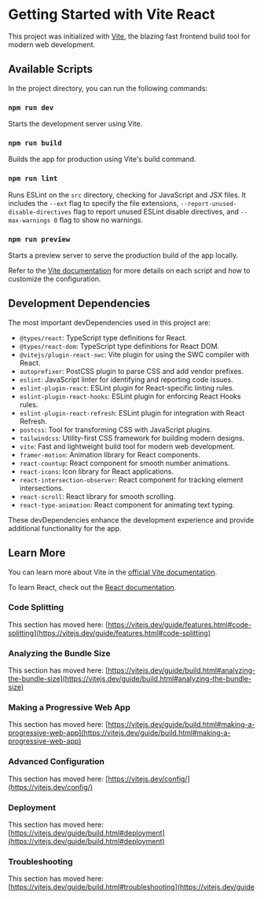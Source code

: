 # Getting Started with Vite React

This project was initialized with [Vite](https://vitejs.dev/), the blazing fast frontend build tool for modern web development.

## Available Scripts

In the project directory, you can run the following commands:

### `npm run dev`

Starts the development server using Vite.

### `npm run build`

Builds the app for production using Vite's build command.

### `npm run lint`

Runs ESLint on the `src` directory, checking for JavaScript and JSX files. It includes the `--ext` flag to specify the file extensions, `--report-unused-disable-directives` flag to report unused ESLint disable directives, and `--max-warnings 0` flag to show no warnings.

### `npm run preview`

Starts a preview server to serve the production build of the app locally.

Refer to the [Vite documentation](https://vitejs.dev/) for more details on each script and how to customize the configuration.

## Development Dependencies

The most important devDependencies used in this project are:

- `@types/react`: TypeScript type definitions for React.
- `@types/react-dom`: TypeScript type definitions for React DOM.
- `@vitejs/plugin-react-swc`: Vite plugin for using the SWC compiler with React.
- `autoprefixer`: PostCSS plugin to parse CSS and add vendor prefixes.
- `eslint`: JavaScript linter for identifying and reporting code issues.
- `eslint-plugin-react`: ESLint plugin for React-specific linting rules.
- `eslint-plugin-react-hooks`: ESLint plugin for enforcing React Hooks rules.
- `eslint-plugin-react-refresh`: ESLint plugin for integration with React Refresh.
- `postcss`: Tool for transforming CSS with JavaScript plugins.
- `tailwindcss`: Utility-first CSS framework for building modern designs.
- `vite`: Fast and lightweight build tool for modern web development.
- `framer-motion`: Animation library for React components.
- `react-countup`: React component for smooth number animations.
- `react-icons`: Icon library for React applications.
- `react-intersection-observer`: React component for tracking element intersections.
- `react-scroll`: React library for smooth scrolling.
- `react-type-animation`: React component for animating text typing.

These devDependencies enhance the development experience and provide additional functionality for the app.

## Learn More

You can learn more about Vite in the [official Vite documentation](https://vitejs.dev/).

To learn React, check out the [React documentation](https://reactjs.org/).

### Code Splitting

This section has moved here: [https://vitejs.dev/guide/features.html#code-splitting](https://vitejs.dev/guide/features.html#code-splitting)

### Analyzing the Bundle Size

This section has moved here: [https://vitejs.dev/guide/build.html#analyzing-the-bundle-size](https://vitejs.dev/guide/build.html#analyzing-the-bundle-size)

### Making a Progressive Web App

This section has moved here: [https://vitejs.dev/guide/build.html#making-a-progressive-web-app](https://vitejs.dev/guide/build.html#making-a-progressive-web-app)

### Advanced Configuration

This section has moved here: [https://vitejs.dev/config/](https://vitejs.dev/config/)

### Deployment

This section has moved here: [https://vitejs.dev/guide/build.html#deployment](https://vitejs.dev/guide/build.html#deployment)

### Troubleshooting

This section has moved here: [https://vitejs.dev/guide/build.html#troubleshooting](https://vitejs.dev/guide